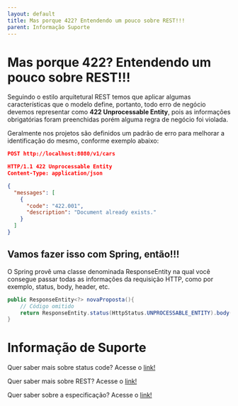 ```yaml
---
layout: default
title: Mas porque 422? Entendendo um pouco sobre REST!!! 
parent: Informação Suporte
---
```

# Mas porque 422? Entendendo um pouco sobre REST!!!

Seguindo o estilo arquitetural REST temos que aplicar algumas características que o modelo define, portanto, todo erro 
de negócio devemos representar como **422 Unprocessable Entity**, pois as informações obrigatórias foram preenchidas 
porém alguma regra de negócio foi violada.

Geralmente nos projetos são definidos um padrão de erro para melhorar a identificação do mesmo, conforme exemplo abaixo:

```json
POST http://localhost:8080/v1/cars

HTTP/1.1 422 Unprocessable Entity
Content-Type: application/json

{
  "messages": [
    {
      "code": "422.001",
      "description": "Document already exists."
    }
  ]
}
```

## Vamos fazer isso com Spring, então!!!

O Spring provê uma classe denominada ResponseEntity na qual você consegue passar todas as informações da requisição HTTP, 
como por exemplo, status, body, header, etc.

```java
public ResponseEntity<?> novaProposta(){
    // Código omitido
    return ResponseEntity.status(HttpStatus.UNPROCESSABLE_ENTITY).body(body);
}
```

# Informação de Suporte

Quer saber mais sobre status code? Acesse o [link!](../informacao_suporte/rest-status.md)

Quer saber mais sobre REST? Acesse o [link!](https://restfulapi.net/)

Quer saber sobre a especificação? Acesse o [link!](https://tools.ietf.org/html/rfc4918#section-11.2)